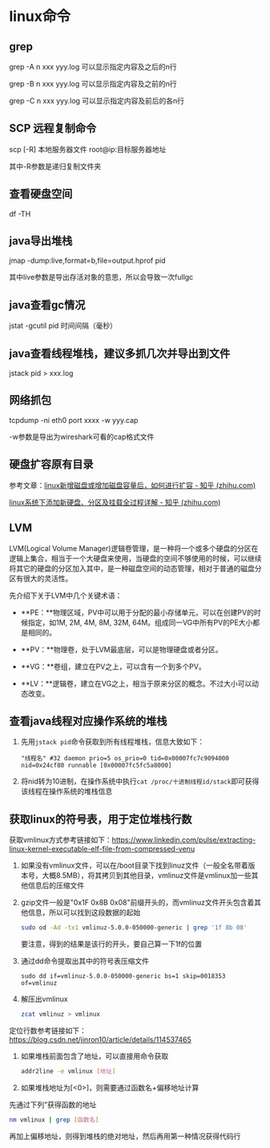 # linux命令

## grep

grep -A n xxx yyy.log   可以显示指定内容及之后的n行

grep -B n xxx yyy.log   可以显示指定内容及之前的n行

grep -C n xxx yyy.log   可以显示指定内容及前后的各n行



## SCP 远程复制命令

scp [-R] 本地服务器文件 root@ip:目标服务器地址

其中-R参数是递归复制文件夹



## 查看硬盘空间

df -TH



## java导出堆栈

jmap -dump:live,format=b,file=output.hprof pid

其中live参数是导出存活对象的意思，所以会导致一次fullgc



## java查看gc情况

jstat -gcutil pid 时间间隔（毫秒）



## java查看线程堆栈，建议多抓几次并导出到文件

jstack pid > xxx.log



## 网络抓包

tcpdump -ni eth0 port xxxx -w yyy.cap

-w参数是导出为wireshark可看的cap格式文件



## 硬盘扩容原有目录

参考文章：[linux新增磁盘或增加磁盘容量后，如何进行扩容 - 知乎 (zhihu.com)](https://zhuanlan.zhihu.com/p/602888861)

[linux系统下添加新硬盘、分区及挂载全过程详解 - 知乎 (zhihu.com)](https://zhuanlan.zhihu.com/p/117651379)



## LVM

LVM(Logical Volume Manager)逻辑卷管理，是一种将一个或多个硬盘的分区在逻辑上集合，相当于一个大硬盘来使用，当硬盘的空间不够使用的时候，可以继续将其它的硬盘的分区加入其中，是一种磁盘空间的动态管理，相对于普通的磁盘分区有很大的灵活性。

先介绍下关于LVM中几个关键术语：

* **PE：**物理区域，PV中可以用于分配的最小存储单元，可以在创建PV的时候指定，如1M, 2M, 4M, 8M, 32M, 64M。组成同一VG中所有PV的PE大小都是相同的。

* **PV：**物理卷，处于LVM最底层，可以是物理硬盘或者分区。

* **VG：**卷组，建立在PV之上，可以含有一个到多个PV。

* **LV：**逻辑卷，建立在VG之上，相当于原来分区的概念。不过大小可以动态改变。



## 查看java线程对应操作系统的堆栈

1. 先用`jstack pid`命令获取到所有线程堆栈，信息大致如下：

   ```
   "线程名" #32 daemon prio=5 os_prio=0 tid=0x00007fc7c9094000 nid=0x24cf80 runnable [0x00007fc5fc5a8000]
   ```

2. 将nid转为10进制，在操作系统中执行`cat /proc/十进制线程id/stack`即可获得该线程在操作系统的堆栈信息



## 获取linux的符号表，用于定位堆栈行数

获取vmlinux方式参考链接如下：https://www.linkedin.com/pulse/extracting-linux-kernel-executable-elf-file-from-compressed-venu

1. 如果没有vmlinux文件，可以在/boot目录下找到linuz文件（一般全名带着版本号，大概8.5MB），将其拷贝到其他目录，vmlinuz文件是vmlinux加一些其他信息后的压缩文件

2. gzip文件一般是"0x1F 0x8B 0x08"前缀开头的，而vmlinuz文件开头包含着其他信息，所以可以找到这段数据的起始

   ```sh
   sudo od -Ad -tx1 vmlinuz-5.0.0-050000-generic | grep '1f 8b 08'
   ```

   要注意，得到的结果是该行的开头，要自己算一下1f的位置

3. 通过dd命令提取出其中的符号表压缩文件

   ```shell
   sudo dd if=vmlinuz-5.0.0-050000-generic bs=1 skip=0018353 of=vmlinuz
   ```

4. 解压出vmlinux

   ```sh
   zcat vmlinuz > vmlinux
   ```

   

定位行数参考链接如下：https://blog.csdn.net/jinron10/article/details/114537465

1. 如果堆栈前面包含了地址，可以直接用命令获取

   ```sh
   addr2line -e vmlinux [地址]
   ```

2.  如果堆栈地址为[<0>]，则需要通过函数名+偏移地址计算

   先通过下列”获得函数的地址

   ```sh
   nm vmlinux | grep [函数名]
   ```

   再加上偏移地址，则得到堆栈的绝对地址，然后再用第一种情况获得代码行
